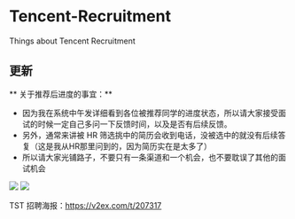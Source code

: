 # Tencent-Recruitment
Things about Tencent Recruitment

## 更新  

** 关于推荐后进度的事宜：**

* 因为我在系统中午发详细看到各位被推荐同学的进度状态，所以请大家接受面试的时候一定自己多问一下反馈时间，以及是否有后续反馈。
* 另外，通常来讲被 HR 筛选挑中的简历会收到电话，没被选中的就没有后续答复（这是我从HR那里问到的，因为简历实在是太多了）
* 所以请大家光铺路子，不要只有一条渠道和一个机会，也不要耽误了其他的面试机会


![](http://ww2.sinaimg.cn/large/644eac00gw1eun8uru3nij216q0wktfl.jpg)
![](http://ww4.sinaimg.cn/large/644eac00gw1eun8v2b40fj217g0jidka.jpg)

TST 招聘海报：https://v2ex.com/t/207317
